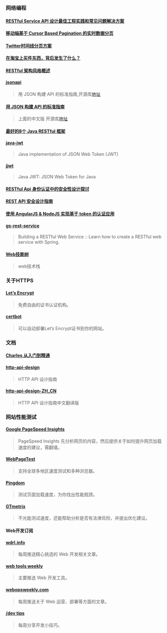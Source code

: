 ### 网络编程

#### [RESTful Service API 设计最佳工程实践和常见问题解决方案](http://www.macode.net/restful-service-api-design-best-practise/)

#### [移动端基于 Cursor Based Pagination 的实时数据分页](http://www.sitepoint.com/paginating-real-time-data-cursor-based-pagination/)

#### [Twitter时间线分页方案](https://dev.twitter.com/rest/public/timelines)

#### [在淘宝上买件东西，背后发生了什么？](http://blog.jobbole.com/98501/)

#### [RESTful 架构风格概述](http://blog.igevin.info/posts/restful-architecture-in-general/)

#### [jsonapi](http://jsonapi.org/)
> 用 JSON 构建 API 的标准指南,开源库[地址](https://github.com/json-api/json-api)

#### [用 JSON 构建 API 的标准指南](http://jsonapi.org.cn/)
> 上面的中文版  开源库[地址](https://github.com/justjavac/json-api-zh_CN)

#### [最好的8个 Java RESTful 框架](http://colobu.com/2015/11/15/best-available-java-restful-micro-frameworks/?hmsr=toutiao.io&utm_medium=toutiao.io&utm_source=toutiao.io)

#### [java-jwt](https://github.com/auth0/java-jwt)
> Java implementation of JSON Web Token (JWT)

#### [jjwt](https://github.com/jwtk/jjwt)
> Java JWT: JSON Web Token for Java

#### [RESTful Api 身份认证中的安全性设计探讨](https://mengkang.net/625.html)

#### [REST API 安全设计指南](http://blog.nsfocus.net/rest-api-design-safety/?comefrom=http://blogread.cn/news/)

#### [使用 AngularJS & NodeJS 实现基于 token 的认证应用](http://zhuanlan.zhihu.com/FrontendMagazine/19920223)

#### [gs-rest-service](https://github.com/spring-guides/gs-rest-service)
> Building a RESTful Web Service :: Learn how to create a RESTful web service with Spring.

#### [Web技能树](https://github.com/352Media/skilltree)
> web技术栈

### 关于HTTPS

#### [Let’s Encrypt](https://letsencrypt.org/)
> 免费自由的证书认证机构。

#### [certbot](https://certbot.eff.org/)
> 可以自动部署Let’s Encrypt证书到你的网站。

### 文档

#### [Charles 从入门到精通](http://blog.devtang.com/blog/2015/11/14/charles-introduction/)

#### [http-api-design](https://github.com/interagent/http-api-design)
> HTTP API 设计指南

#### [http-api-design-ZH_CN](https://github.com/ZhangBohan/http-api-design-ZH_CN)
> HTTP API 设计指南中文翻译版

### 网站性能测试

#### [Google PageSpeed Insights](https://developers.google.com/speed/pagespeed/insights/)
> PageSpeed Insights 先分析网页的内容，然后提供关于如何提升网页加载速度的建议，需翻墙。

#### [WebPageTest](http://www.webpagetest.org/)
> 支持全球多地区速度测试和多种浏览器。

#### [Pingdom](https://tools.pingdom.com/)
> 测试页面加载速度，为你找出性能瓶颈。

#### [GTmetrix](https://gtmetrix.com/)
> 不光能测试速度，还能帮助分析是否有法律风险，并提出优化建议。

#### Web开发订阅

#### [wdrl.info](https://wdrl.info/)
> 每周推送精心挑选的 Web 开发相关文章。

#### [web tools weekly](http://webtoolsweekly.com/)
> 主要推送 Web 开发工具。

#### [webopsweekly.com](http://webopsweekly.com/)
> 每周推送关于 Web 运营、部署等方面的文章。

#### [/dev tips](https://umaar.com/dev-tips/)
> 每周分享开发小技巧。
